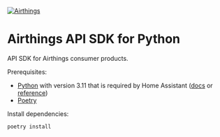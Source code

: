 [![Airthings][logo]](https://www.airthings.com)

# Airthings API SDK for Python

API SDK for Airthings consumer products.

Prerequisites:

- [Python](https://www.python.org/downloads/) with version 3.11 that is required by Home Assistant ([docs](https://developers.home-assistant.io/docs/development_environment?_highlight=python&_highlight=versi#manual-environment) or [reference](https://github.com/home-assistant/architecture/blob/master/adr/0002-minimum-supported-python-version.md))
- [Poetry](https://python-poetry.org/docs/#installation)

Install dependencies:

```bash
poetry install
```

[logo]: https://upload.wikimedia.org/wikipedia/commons/d/d1/Airthings_logo.svg